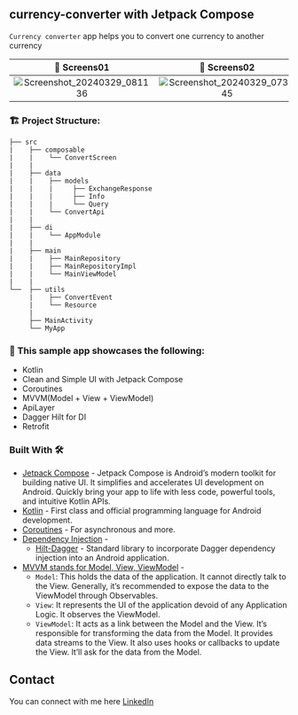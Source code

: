 ## currency-converter with Jetpack Compose

`Currency converter` app helps you to convert one currency to another currency

📸 Screens01            |  📸 Screens02  |  📸 Screens03
:-------------------------:|:-------------------------:|:-------------------------:
 ![Screenshot_20240329_081136](https://github.com/oybekjon94/currentConverter-jetpackCompose/assets/91370134/0a649d6b-fd77-4beb-8c0c-f424aea7ed14) | ![Screenshot_20240329_073445](https://github.com/oybekjon94/currentConverter-jetpackCompose/assets/91370134/05de79bf-5fdb-4955-bd24-90e200872b14) | ![Screenshot_20240329_073542](https://github.com/oybekjon94/currentConverter-jetpackCompose/assets/91370134/0fadc3c8-a879-4bea-ba24-99e8a9da8c87)


### 🏗️ Project Structure: 

````
├── src
|    ├── composable
|    |    └── ConvertScreen
|    |  
|    ├── data
|    |    ├── models
|    |    |     ├── ExchangeResponse
|    |    |     ├── Info
|    |    |     └── Query
|    |    └── ConvertApi
|    |
|    ├── di
|    |    └── AppModule
|    |
|    ├── main
|    |    ├── MainRepository
|    |    ├── MainRepositoryImpl
|    |    └── MainViewModel
|    |
└──  ├── utils
     |    ├── ConvertEvent
     |    └── Resource
     |
     ├── MainActivity
     └── MyApp
````

### 🔨 This sample app showcases the following:
- Kotlin
- Clean and Simple UI with Jetpack Compose
- Coroutines
- MVVM(Model + View + ViewModel)
- ApiLayer
- Dagger Hilt for DI
- Retrofit

### Built With 🛠
- [Jetpack Compose](https://developer.android.com/jetpack/compose) - Jetpack Compose is Android’s modern toolkit for building native UI. It simplifies and accelerates UI development on Android. Quickly bring your app to life with less code, powerful tools, and intuitive Kotlin APIs.
- [Kotlin](https://kotlinlang.org/) - First class and official programming language for Android development.
- [Coroutines](https://kotlinlang.org/docs/reference/coroutines-overview.html) - For asynchronous and more.
- [Dependency Injection](https://developer.android.com/training/dependency-injection) -
    - [Hilt-Dagger](https://dagger.dev/hilt/) - Standard library to incorporate Dagger dependency injection into an Android application.
- [MVVM stands for Model, View, ViewModel](https://www.digitalocean.com/community/tutorials/android-mvvm-design-pattern) - 
   - `Model`: This holds the data of the application. It cannot directly talk to the View. Generally, it’s recommended to expose the data to the ViewModel through Observables.
   - `View`: It represents the UI of the application devoid of any Application Logic. It observes the ViewModel.
   - `ViewModel`: It acts as a link between the Model and the View. It’s responsible for transforming the data from the Model. It provides data streams to the View. It also uses hooks or callbacks to update the View. It’ll ask for the data from the Model.




## Contact

You can connect with me here [LinkedIn](https://www.linkedin.com/in/oybek-kholikov-b354b6258/)

